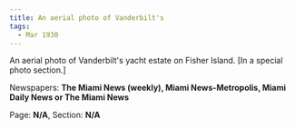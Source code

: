 ```yaml
---  
title: An aerial photo of Vanderbilt's  
tags:  
  - Mar 1930  
---  
```

  
An aerial photo of Vanderbilt's yacht estate on Fisher Island. [In a special photo section.]  
  
Newspapers: **The Miami News (weekly), Miami News-Metropolis, Miami Daily News or The Miami News**  
  
Page: **N/A**, Section: **N/A** 
